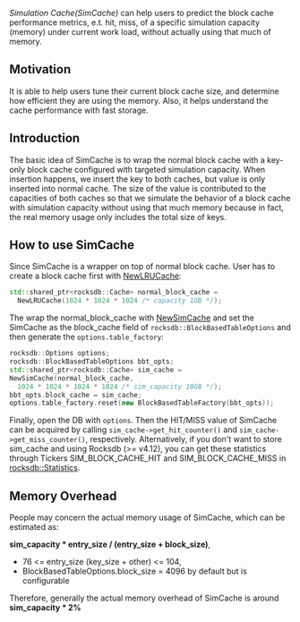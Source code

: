 *Simulation Cache(SimCache)* can help users to predict the block cache performance metrics, e.t. hit, miss, of a specific simulation capacity (memory) under current work load, without actually using that much of memory.
## Motivation
It is able to help users tune their current block cache size, and determine how efficient they are using the memory. Also, it helps understand the cache performance with fast storage.

## Introduction
The basic idea of SimCache is to wrap the normal block cache with a key-only block cache configured with targeted simulation capacity. When insertion happens, we insert the key to both caches, but value is only inserted into normal cache. The size of the value is contributed to the capacities of both caches so that we simulate the behavior of a block cache with simulation capacity without using that much memory because in fact, the real memory usage only includes the total size of keys.

## How to use SimCache
Since SimCache is a wrapper on top of normal block cache. User has to create a block cache first with [NewLRUCache](https://github.com/facebook/rocksdb/blob/master/include/rocksdb/cache.h):
```cpp
std::shared_ptr<rocksdb::Cache> normal_block_cache =
  NewLRUCache(1024 * 1024 * 1024 /* capacity 1GB */);
```
The wrap the normal_block_cache with [NewSimCache](https://github.com/facebook/rocksdb/blob/master/include/rocksdb/utilities/sim_cache.h) and set the SimCache as the block_cache field of `rocksdb::BlockBasedTableOptions` and then generate the `options.table_factory`:
```cpp
rocksdb::Options options;
rocksdb::BlockBasedTableOptions bbt_opts;
std::shared_ptr<rocksdb::Cache> sim_cache = 
NewSimCache(normal_block_cache, 
  1024 * 1024 * 1024 * 1024 /* sim_capacity 10GB */);
bbt_opts.block_cache = sim_cache;
options.table_factory.reset(new BlockBasedTableFactory(bbt_opts));
```
Finally, open the DB with `options`.
Then the HIT/MISS value of SimCache can be acquired by calling
`sim_cache->get_hit_counter()` and `sim_cache->get_miss_counter()`, respectively. Alternatively, if you don't want to store sim_cache and using Rocksdb (>= v4.12), you can get these statistics through Tickers SIM_BLOCK_CACHE_HIT and SIM_BLOCK_CACHE_MISS in [rocksdb::Statistics](https://github.com/facebook/rocksdb/blob/master/include/rocksdb/statistics.h).

## Memory Overhead
People may concern the actual memory usage of SimCache, which can be estimated as:

**sim_capacity \* entry_size / (entry_size + block_size)**,
* 76 <= entry_size (key_size + other) <= 104,
* BlockBasedTableOptions.block_size = 4096 by default but is configurable

Therefore, generally the actual memory overhead of SimCache is around **sim_capacity \* 2%**